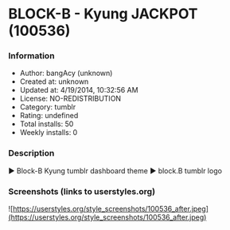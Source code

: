 # BLOCK-B - Kyung JACKPOT (100536)

### Information
- Author: bangAcy (unknown)
- Created at: unknown
- Updated at: 4/19/2014, 10:32:56 AM
- License: NO-REDISTRIBUTION
- Category: tumblr
- Rating: undefined
- Total installs: 50
- Weekly installs: 0


### Description
► Block-B Kyung tumblr dashboard theme 
► block.B tumblr logo


### Screenshots (links to userstyles.org)
![https://userstyles.org/style_screenshots/100536_after.jpeg](https://userstyles.org/style_screenshots/100536_after.jpeg)


